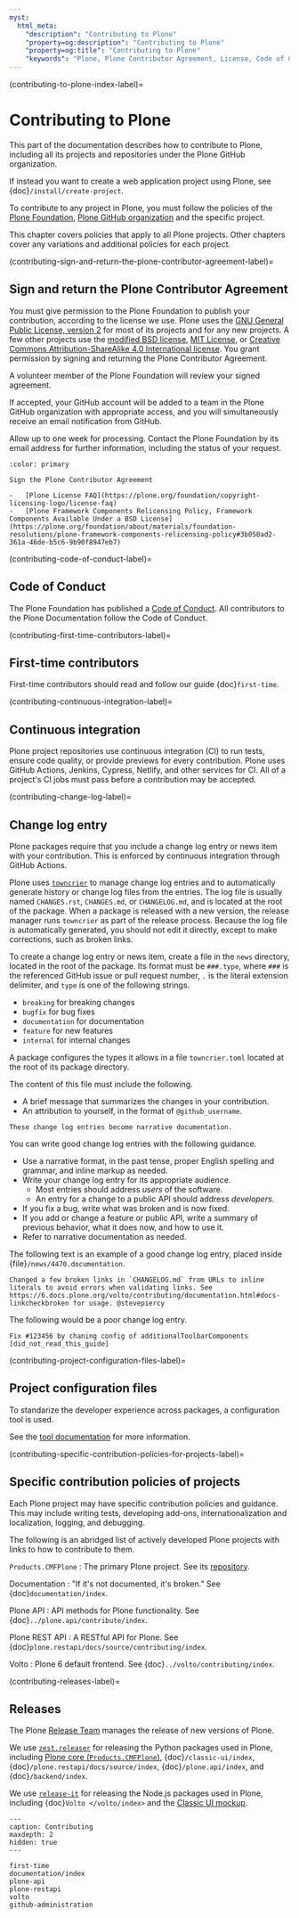 ```yaml
---
myst:
  html_meta:
    "description": "Contributing to Plone"
    "property=og:description": "Contributing to Plone"
    "property=og:title": "Contributing to Plone"
    "keywords": "Plone, Plone Contributor Agreement, License, Code of Conduct"
---
```


(contributing-to-plone-index-label)=

# Contributing to Plone

This part of the documentation describes how to contribute to Plone, including all its projects and repositories under the Plone GitHub organization.

If instead you want to create a web application project using Plone, see {doc}`/install/create-project`.

To contribute to any project in Plone, you must follow the policies of the [Plone Foundation](https://plone.org/foundation), [Plone GitHub organization](https://github.com/plone/) and the specific project.

This chapter covers policies that apply to all Plone projects.
Other chapters cover any variations and additional policies for each project.


(contributing-sign-and-return-the-plone-contributor-agreement-label)=

## Sign and return the Plone Contributor Agreement

You must give permission to the Plone Foundation to publish your contribution, according to the license we use.
Plone uses the [GNU General Public License, version 2](https://github.com/plone/Products.CMFPlone/blob/master/LICENSE) for most of its projects and for any new projects.
A few other projects use the [modified BSD license](https://opensource.org/license/bsd-3-clause/), [MIT License](https://opensource.org/license/mit/), or [Creative Commons Attribution-ShareAlike 4.0 International license](https://creativecommons.org/licenses/by-sa/4.0/).
You grant permission by signing and returning the Plone Contributor Agreement.

A volunteer member of the Plone Foundation will review your signed agreement.

If accepted, your GitHub account will be added to a team in the Plone GitHub organization with appropriate access, and you will simultaneously receive an email notification from GitHub.

Allow up to one week for processing.
Contact the Plone Foundation by its email address for further information, including the status of your request.

```{button-link} https://plone.org/foundation/contributors-agreement
:color: primary

Sign the Plone Contributor Agreement
```

```{seealso}
-   [Plone License FAQ](https://plone.org/foundation/copyright-licensing-logo/license-faq)
-   [Plone Framework Components Relicensing Policy, Framework Components Available Under a BSD License](https://plone.org/foundation/about/materials/foundation-resolutions/plone-framework-components-relicensing-policy#3b050ad2-361a-46de-b5c6-9b90f8947eb7)
```


(contributing-code-of-conduct-label)=

## Code of Conduct

The Plone Foundation has published a [Code of Conduct](https://plone.org/foundation/materials/foundation-resolutions/code-of-conduct).
All contributors to the Plone Documentation follow the Code of Conduct.


(contributing-first-time-contributors-label)=

## First-time contributors

First-time contributors should read and follow our guide {doc}`first-time`.


(contributing-continuous-integration-label)=

## Continuous integration

Plone project repositories use continuous integration (CI) to run tests, ensure code quality, or provide previews for every contribution.
Plone uses GitHub Actions, Jenkins, Cypress, Netlify, and other services for CI.
All of a project's CI jobs must pass before a contribution may be accepted.


(contributing-change-log-label)=

## Change log entry

Plone packages require that you include a change log entry or news item with your contribution.
This is enforced by continuous integration through GitHub Actions.

Plone uses [`towncrier`](https://github.com/collective/zestreleaser.towncrier) to manage change log entries and to automatically generate history or change log files from the entries.
The log file is usually named `CHANGES.rst`, `CHANGES.md`, or `CHANGELOG.md`, and is located at the root of the package.
When a package is released with a new version, the release manager runs `towncrier` as part of the release process.
Because the log file is automatically generated, you should not edit it directly, except to make corrections, such as broken links.

To create a change log entry or news item, create a file in the `news` directory, located in the root of the package.
Its format must be `###.type`, where `###` is the referenced GitHub issue or pull request number, `.` is the literal extension delimiter, and `type` is one of the following strings.

-   `breaking` for breaking changes
-   `bugfix` for bug fixes
-   `documentation` for documentation
-   `feature` for new features
-   `internal` for internal changes

A package configures the types it allows in a file `towncrier.toml` located at the root of its package directory.

The content of this file must include the following.

-   A brief message that summarizes the changes in your contribution.
-   An attribution to yourself, in the format of `@github_username`.

```{important}
These change log entries become narrative documentation.
```

You can write good change log entries with the following guidance.

-   Use a narrative format, in the past tense, proper English spelling and grammar, and inline markup as needed.
-   Write your change log entry for its appropriate audience.
    -   Most entries should address _users_ of the software.
    -   An entry for a change to a public API should address _developers_.
-   If you fix a bug, write what was broken and is now fixed.
-   If you add or change a feature or public API, write a summary of previous behavior, what it does now, and how to use it.
-   Refer to narrative documentation as needed.

The following text is an example of a good change log entry, placed inside {file}`/news/4470.documentation`.

```text
Changed a few broken links in `CHANGELOG.md` from URLs to inline literals to avoid errors when validating links. See https://6.docs.plone.org/volto/contributing/documentation.html#docs-linkcheckbroken for usage. @stevepiercy
```

The following would be a poor change log entry.

```text
Fix #123456 by chaning config of additionalToolbarComponents [did_not_read_this_guide]
```


(contributing-project-configuration-files-label)=

## Project configuration files

To standarize the developer experience across packages, a configuration tool is used.

See the [tool documentation](https://github.com/plone/meta) for more information.


(contributing-specific-contribution-policies-for-projects-label)=

## Specific contribution policies of projects

Each Plone project may have specific contribution policies and guidance.
This may include writing tests, developing add-ons, internationalization and localization, logging, and debugging.

The following is an abridged list of actively developed Plone projects with links to how to contribute to them.

`Products.CMFPlone`
:   The primary Plone project.
    See its [repository](https://github.com/plone/Products.CMFPlone).

Documentation
:   "If it's not documented, it's broken."
    See {doc}`documentation/index`.

Plone API
:   API methods for Plone functionality.
    See {doc}`../plone.api/contribute/index`.

Plone REST API
:   A RESTful API for Plone.
    See {doc}`plone.restapi/docs/source/contributing/index`.

Volto
:   Plone 6 default frontend.
    See {doc}`../volto/contributing/index`.


(contributing-releases-label)=

## Releases

The Plone [Release Team](https://plone.org/community/teams/release-team) manages the release of new versions of Plone.

We use [`zest.releaser`](https://zestreleaser.readthedocs.io/en/latest/) for releasing the Python packages used in Plone, including [Plone core (`Products.CMFPlone`)](https://github.com/plone/Products.CMFPlone/), {doc}`/classic-ui/index`, {doc}`/plone.restapi/docs/source/index`, {doc}`/plone.api/index`, and {doc}`/backend/index`.

We use [`release-it`](https://github.com/release-it/release-it) for releasing the Node.js packages used in Plone, including {doc}`Volto </volto/index>` and the [Classic UI mockup](https://github.com/plone/mockup).


```{toctree}
---
caption: Contributing
maxdepth: 2
hidden: true
---

first-time
documentation/index
plone-api
plone-restapi
volto
github-administration
```
